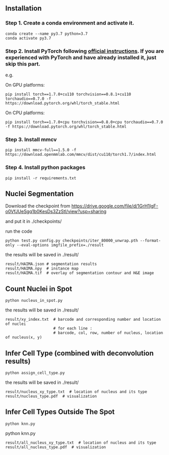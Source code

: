 ## Installation

### **Step 1.** Create a conda environment and activate it.

```
conda create --name py3.7 python=3.7
conda activate py3.7
```

### **Step 2.** Install PyTorch following [official instructions](https://pytorch.org/get-started/locally/).  If you are experienced with PyTorch and have already installed it, just skip this part.

e.g.

On GPU platforms:

```
pip install torch==1.7.0+cu110 torchvision==0.8.1+cu110 torchaudio==0.7.0 -f https://download.pytorch.org/whl/torch_stable.html
```

On CPU platforms:

```
pip install torch==1.7.0+cpu torchvision==0.8.0+cpu torchaudio==0.7.0 -f https://download.pytorch.org/whl/torch_stable.html
```

### **Step 3.** Install mmcv

```
pip install mmcv-full==1.5.0 -f https://download.openmmlab.com/mmcv/dist/cu110/torch1.7/index.html
```

### **Step 4.** Install python packages

```
pip install -r requirements.txt
```



## Nuclei Segmentation

Download the checkpoint from https://drive.google.com/file/d/1GrH1IgF-o0VfJUeSgq1b0KesDs3ZzStl/view?usp=sharing

and put it in ./checkpoints/

run the code

```
python test.py config.py checkpoints/iter_80000_unwrap.pth --format-only --eval-options imgfile_prefix=./result
```

the results will be saved in ./result/

```
result/HAIMA.json # segmentation results
result/HAIMA.npy  # instance map 
result/HAIMA.tif  # overlay of segmentation contour and H&E image
```

## Count Nuclei in Spot

```
python nucleus_in_spot.py
```

the results will be saved in ./result/

```
result/xy_index.txt  # barcode and corresponding number and location of nuclei
                     # for each line :
                     # barcode, col, row, number of nucleus, location of nucleus(x, y)
```

## Infer Cell Type (combined with deconvolution results)

```
python assign_cell_type.py
```

the results will be saved in ./result/

```
result/nucleus_xy_type.txt  # location of nucleus and its type
result/nucleus_type.pdf  # visualization
```

## Infer Cell Types Outside The Spot

```
python knn.py
```

python knn.py

```
result/all_nucleus_xy_type.txt  # location of nucleus and its type
result/all_nucleus_type.pdf  # visualization
```

